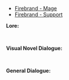 - [Firebrand - Mage](/pawnsImplemented/Firebrand/FirebrandMage/)
- [Firebrand - Support](/pawnsImplemented/Firebrand/FirebrandSupport/)

**Lore:**

<br>

**Visual Novel Dialogue:**

<br>

**General Dialogue:**

<br>

